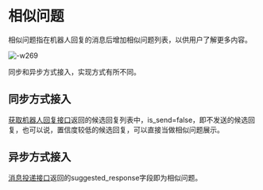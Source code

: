# 相似问题

相似问题指在机器人回复的消息后增加相似问题列表，以供用户了解更多内容。

![-w269](media/15333993402699/15333994037118.jpg)

同步和异步方式接入，实现方式有所不同。

## 同步方式接入
[获取机器人回复接口](http://openapi.wul.ai/1.3.0/docs#operation/GetBotResponse)返回的候选回复列表中，is_send=false，即不发送的候选回复，也可以说，置信度较低的候选回复，可以直接当做相似问题展示。

## 异步方式接入
[消息投递接口](http://openapi.wul.ai/1.3.0/docs#operation/CallbackMessage)返回的suggested_response字段即为相似问题。